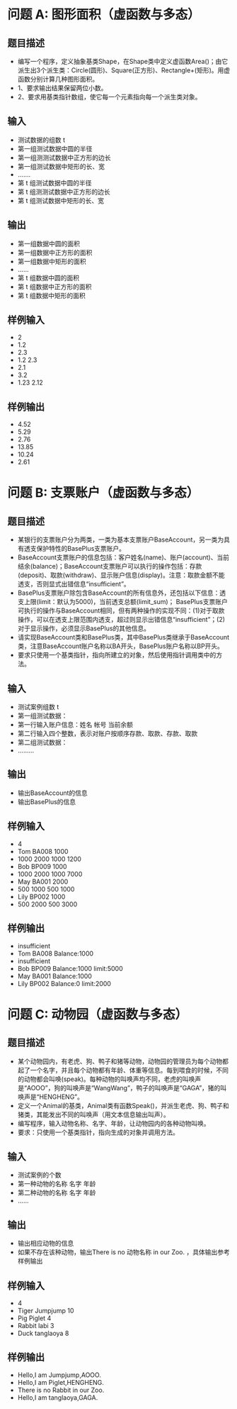 # 问题 A: 图形面积（虚函数与多态）

## 题目描述

+ 编写一个程序，定义抽象基类Shape，在Shape类中定义虚函数Area()；由它派生出3个派生类：Circle(圆形)、Square(正方形)、Rectangle+(矩形)。用虚函数分别计算几种图形面积。
+ 1、要求输出结果保留两位小数。
+ 2、要求用基类指针数组，使它每一个元素指向每一个派生类对象。

## 输入

+ 测试数据的组数 t
+ 第一组测试数据中圆的半径
+ 第一组测测试数据中正方形的边长
+ 第一组测试数据中矩形的长、宽
+ .......
+ 第 t 组测试数据中圆的半径
+ 第 t 组测测试数据中正方形的边长
+ 第 t 组测试数据中矩形的长、宽

## 输出

+ 第一组数据中圆的面积
+ 第一组数据中正方形的面积
+ 第一组数据中矩形的面积
+ ......
+ 第 t 组数据中圆的面积
+ 第 t 组数据中正方形的面积
+ 第 t 组数据中矩形的面积

## 样例输入

+ 2
+ 1.2
+ 2.3
+ 1.2 2.3
+ 2.1
+ 3.2
+ 1.23 2.12

## 样例输出

+ 4.52
+ 5.29
+ 2.76
+ 13.85
+ 10.24
+ 2.61

# 问题 B: 支票账户（虚函数与多态）

## 题目描述

+ 某银行的支票账户分为两类，一类为基本支票账户BaseAccount，另一类为具有透支保护特性的BasePlus支票账户。
+ BaseAccount支票账户的信息包括：客户姓名(name)、账户(account)、当前结余(balance)；BaseAccount支票账户可以执行的操作包括：存款(deposit)、取款(withdraw)、显示账户信息(display)。注意：取款金额不能透支，否则显式出错信息“insufficient”。
+ BasePlus支票账户除包含BaseAccount的所有信息外，还包括以下信息：透支上限(limit：默认为5000)，当前透支总额(limit_sum)；
BasePlus支票账户可执行的操作与BaseAccount相同，但有两种操作的实现不同：(1)对于取款操作，可以在透支上限范围内透支，超过则显示出错信息“insufficient”；(2)对于显示操作，必须显示BasePlus的其他信息。
+ 请实现BaseAccount类和BasePlus类，其中BasePlus类继承于BaseAccount类，注意BaseAccount账户名称以BA开头，BasePlus账户名称以BP开头。
+ 要求只使用一个基类指针，指向所建立的对象，然后使用指针调用类中的方法。

## 输入

+ 测试案例组数 t
+ 第一组测试数据：
+ 第一行输入账户信息：姓名 帐号 当前余额
+ 第二行输入四个整数，表示对账户按顺序存款、取款、存款、取款
+ 第二组测试数据：
+ .........

## 输出

+ 输出BaseAccount的信息
+ 输出BasePlus的信息

## 样例输入

+ 4
+ Tom BA008 1000
+ 1000 2000 1000 1200
+ Bob BP009 1000
+ 1000 2000 1000 7000
+ May BA001 2000
+ 500 1000 500 1000
+ Lily BP002 1000
+ 500 2000 500 3000

## 样例输出

+ insufficient
+ Tom BA008 Balance:1000
+ insufficient
+ Bob BP009 Balance:1000 limit:5000
+ May BA001 Balance:1000
+ Lily BP002 Balance:0 limit:2000

# 问题 C: 动物园（虚函数与多态）

## 题目描述

+ 某个动物园内，有老虎、狗、鸭子和猪等动物，动物园的管理员为每个动物都起了一个名字，并且每个动物都有年龄、体重等信息。每到喂食的时候，不同的动物都会叫唤(speak)。每种动物的叫唤声均不同，老虎的叫唤声是“AOOO”，狗的叫唤声是“WangWang”，鸭子的叫唤声是“GAGA”，猪的叫唤声是“HENGHENG”。
+ 定义一个Animal的基类，Animal类有函数Speak()，并派生老虎、狗、鸭子和猪类，其能发出不同的叫唤声（用文本信息输出叫声）。
+ 编写程序，输入动物名称、名字、年龄，让动物园内的各种动物叫唤。
+ 要求：只使用一个基类指针，指向生成的对象并调用方法。

## 输入

+ 测试案例的个数
+ 第一种动物的名称  名字  年龄
+ 第二种动物的名称  名字 年龄
+ ......

## 输出

+ 输出相应动物的信息
+ 如果不存在该种动物，输出There is no 动物名称 in our Zoo.  ，具体输出参考样例输出

## 样例输入

+ 4
+ Tiger Jumpjump 10
+ Pig Piglet 4
+ Rabbit labi 3
+ Duck tanglaoya 8

## 样例输出

+ Hello,I am Jumpjump,AOOO.
+ Hello,I am Piglet,HENGHENG.
+ There is no Rabbit in our Zoo.
+ Hello,I am tanglaoya,GAGA.